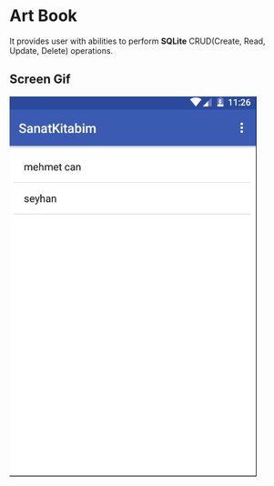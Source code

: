 <h1>Art Book</h1>
It provides user with abilities to perform <b>SQLite</b> CRUD(Create, Read, Update, Delete) operations.

<h2>Screen Gif</h2>

![](screen.gif)
